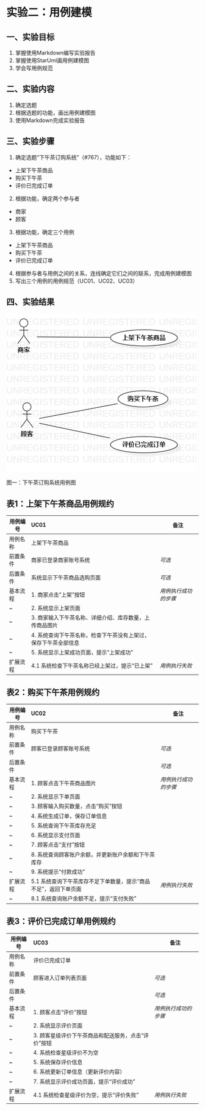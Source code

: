 # 实验二：用例建模

## 一、实验目标
1. 掌握使用Markdown编写实验报告
2. 掌握使用StarUml画用例建模图
3. 学会写用例规范

## 二、实验内容
1. 确定选题
2. 根据选题的功能，画出用例建模图
3. 使用Markdown完成实验报告

## 三、实验步骤
1. 确定选题“下午茶订购系统”（#767），功能如下：
- 上架下午茶商品
- 购买下午茶
- 评价已完成订单
2. 根据功能，确定两个参与者
- 商家
- 顾客
3. 根据功能，确定三个用例
- 上架下午茶商品
- 购买下午茶
- 评价已完成订单
4. 根据参与者与用例之间的关系，连线确定它们之间的联系，完成用例建模图
5. 写出三个用例的用例规范（UC01、UC02、UC03）

## 四、实验结果
![实验二用例建模图](./Lab2_UseCaseDiagram1.jpg)

图一：下午茶订购系统用例图

## 表1：上架下午茶商品用例规约  

用例编号  | UC01 | 备注  
-|:-|-  
用例名称  | 上架下午茶商品  |   
前置条件  | 商家已登录商家账号系统      | *可选*   
后置条件  | 系统显示下午茶商品选购页面     | *可选*   
基本流程  | 1. 商家点击“上架”按钮  |*用例执行成功的步骤*    
~| 2. 系统显示上架页面  |   
~| 3. 商家输入下午茶名称、详细介绍、库存数量，上传商品图片   |   
~| 4. 系统查询下午茶名称，检查下午茶没有上架过，保存下午茶全部信息   |
~| 5. 系统显示上架成功页面，提示“上架成功”   |
扩展流程  | 4.1 系统检查下午茶名称已经上架过，提示“已上架”   |*用例执行失败*    

## 表2：购买下午茶用例规约  

用例编号  | UC02 | 备注  
-|:-|-  
用例名称  | 购买下午茶  |   
前置条件  | 顾客已登录顾客账号系统      | *可选*   
后置条件  |      | *可选*   
基本流程  | 1. 顾客点击下午茶商品图片  |*用例执行成功的步骤*    
~| 2. 系统显示下单页面  |   
~| 3. 顾客输入购买数量，点击“购买”按钮   |
~| 4. 系统生成订单，保存订单信息   |
~| 5. 系统查询下午茶库存充足   |
~| 6. 系统显示支付页面   |
~| 7. 顾客点击“支付”按钮   |
~| 8. 系统查询顾客账户余额，并更新账户余额和下午茶库存   |
~| 9. 系统提示“付款成功”   |
扩展流程  | 5.1 系统查询下午茶库存不足下单数量，提示“商品不足”，返回下单页面   |*用例执行失败* 
~| 8.1 系统查询账户余额不足，提示“支付失败”     | 

## 表3：评价已完成订单用例规约  

用例编号  | UC03 | 备注  
-|:-|-  
用例名称  | 评价已完成订单  |   
前置条件  | 顾客进入订单列表页面      | *可选*   
后置条件  |      | *可选*   
基本流程  | 1. 顾客点击“评价”按钮  |*用例执行成功的步骤*    
~| 2. 系统显示评价页面  |   
~| 3. 顾客星级评价下午茶商品和配送服务，点击“评价”按钮  |
~| 4. 系统检查星级评价不为空  |
~| 5. 系统保存评价信息   |
~| 6. 系统更新订单信息（更新评价内容）   |
~| 7. 系统显示评价成功页面，提示“评价成功”   |
扩展流程  | 4.1 系统检查星级评价为空，提示“评价失败”   |*用例执行失败*
